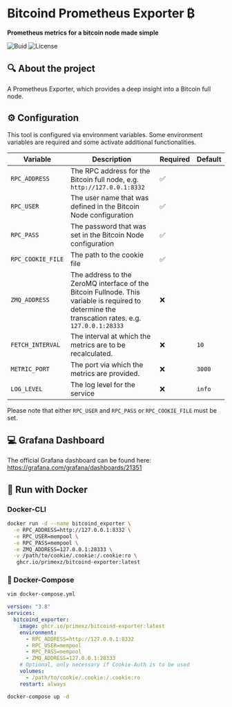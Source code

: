 # Bitcoind Prometheus Exporter ₿

**Prometheus metrics for a bitcoin node made simple**

![Buid](https://img.shields.io/github/actions/workflow/status/primexz/bitcoind-exporter/release.yml)
![License](https://img.shields.io/github/license/primexz/krakendca)

## 🔍 About the project

A Prometheus Exporter, which provides a deep insight into a Bitcoin full node.

## ⚙️ Configuration

This tool is configured via environment variables. Some environment variables are required and some activate additional functionalities.

| Variable | Description | Required | Default |
| --- | --- | --- | --- |
| `RPC_ADDRESS` | The RPC address for the Bitcoin full node, e.g. ``http://127.0.0.1:8332`` | ✅ | |
| `RPC_USER` |The user name that was defined in the Bitcoin Node configuration | ✅ | |
| `RPC_PASS` | The password that was set in the Bitcoin Node configuration | ✅  |  |
| `RPC_COOKIE_FILE` | The path to the cookie file | ✅  |  |
| `ZMQ_ADDRESS` | The address to the ZeroMQ interface of the Bitcoin Fullnode. This variable is required to determine the transcation rates. e.g. ``127.0.0.1:28333`` | ❌ |  |
| `FETCH_INTERVAL` | The interval at which the metrics are to be recalculated. | ❌ | `10` |
| `METRIC_PORT` | The port via which the metrics are provided. | ❌ | `3000` |
| `LOG_LEVEL` | The log level for the service | ❌ | `info` |

Please note that either `RPC_USER` and `RPC_PASS` or `RPC_COOKIE_FILE` must be set.

## 💻 Grafana Dashboard

The official Grafana dashboard can be found here: https://grafana.com/grafana/dashboards/21351

## 🐳 Run with Docker

###  Docker-CLI

```bash
docker run -d --name bitcoind_exporter \
  -e RPC_ADDRESS=http://127.0.0.1:8332 \
  -e RPC_USER=mempool \
  -e RPC_PASS=mempool \
  -e ZMQ_ADDRESS=127.0.0.1:28333 \
  -v /path/to/cookie/.cookie:/.cookie:ro \
   ghcr.io/primexz/bitcoind-exporter:latest
```

### 🚀 Docker-Compose

```bash
vim docker-compose.yml
```

```yaml
version: "3.8"
services:
  bitcoind_exporter:
    image: ghcr.io/primexz/bitcoind-exporter:latest
    environment:
      - RPC_ADDRESS=http://127.0.0.1:8332
      - RPC_USER=mempool
      - RPC_PASS=mempool
      - ZMQ_ADDRESS=127.0.0.1:28333
    # Optional, only necessary if Cookie-Auth is to be used
    volumes:
      - /path/to/cookie/.cookie:/.cookie:ro
    restart: always
```

```bash
docker-compose up -d
```